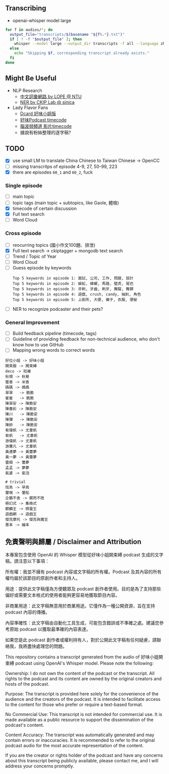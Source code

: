 
## Transcribing
- openai-whisper model large
```bash
for f in audios/*; do
  output_file="transcripts/$(basename "${f%.*}.txt")"
  if [ ! -f "$output_file" ]; then
    whisper --model large --output_dir transcripts -f all --language zh --initial_prompt '嗨 大家好 歡迎來到好味小姐開束縛 我還你原型' --device cuda "$f"
  else
    echo "Skipping $f, corresponding transcript already exists."
  fi
done
```

## Might Be Useful
- NLP Research
  - [中文詞彙網路 by LOPE @ NTU](https://lopentu.github.io/CwnWeb/)
  - [NER by CKIP Lab @ sinica](https://ckip.iis.sinica.edu.tw/project/ner)
- Lady Flavor Fans
  - [Dcard 好味小姐版](https://www.dcard.tw/f/ladyflavor)
  - [好味Podcast timecode](https://docs.google.com/document/d/1OcOFIrW8E7Olt6hkEBPtNTOhgYOEMorK3e8iquSp01Q/edit#heading=h.ci4rwf2rz0jf)
  - [腦波弱頻道 影片timecode](https://docs.google.com/document/d/1I0l976mZZqDftVVj7Xm8sxN0kL3PoY7k8ELVoEgAbEc/edit)
  - 據說有粉絲整理的逐字稿?

## TODO
- [x] use small LM to translate China Chinese to Taiwan Chinese -> OpenCC
- [ ] missing transcritps of episode 4-9, 27, 50-99, 223
- [x] there are episodes `60_1` and `60_2`, fuck

### Single episode
- [ ] main topic
- [ ] topic tags (main topic + subtopics, like Gaole, 體檢)
- [x] timecode of certain discussion
- [x] Full text search
- [ ] Word Cloud

### Cross episode
- [ ] reocurring topics (國小作文100題、排泄)
- [x] Full text search -> ckiptagger + mongodb text search
- [ ] Trend / Topic of Year
- [ ] Word Cloud
- [ ] Guess episode by keywords
  ```
  Top 5 keywords in episode 1: 面試, 公司, 工作, 問題, 設計
  Top 5 keywords in episode 2: 蜈蚣, 蟑螂, 馬路, 壁虎, 尾巴
  Top 5 keywords in episode 3: 牙刷, 牙齒, 刷牙, 舞龍, 舞獅
  Top 5 keywords in episode 4: 遊戲, crush, candy, 抽到, 角色
  Top 5 keywords in episode 5: 上廁所, 大便, 褲子, 衣服, 便秘
  ```
- [ ] NER to recognize podcaster and their pets?

### General Improvement
- [ ] Build feedback pipeline (timecode, tags)
- [ ] Guideline of providing feedback for non-technical audience, who don't know how to use GitHub
- [ ] Mapping wrong words to correct words
```
好位小姐 -> 好味小姐
開束服 -> 開束縛
deco -> 短褲
秋規 -> 秋葵
蜜香 -> 米香
碼碼 -> 媽媽
翠翠   -> 脆脆
崔崔   -> 脆脆
陳翠安 -> 陳脆安
陳春彩 -> 陳脆安
陳川   -> 陳脆安
陳彈   -> 陳脆安
陳帥   -> 陳脆安
宥偉帆 -> 尤葦帆
宥帆   -> 尤葦帆
游偉帆 -> 尤葦帆
游蕙凡 -> 尤葦帆
黃連夢 -> 黃蕾夢
黃一夢 -> 黃蕾夢
雷姆 -> 蕾夢
孟孟 -> 夢夢
氣婆 -> 氣泡

# trivial
找鳥 -> 早鳥
暈喘 -> 暈船
企鵝不舍 -> 鍥而不捨
極幻式 -> 集換式
麒麟王 -> 棋靈王
遊戲網 -> 遊戲王
傑克摩托 -> 傑克與魔豆
惠本 -> 繪本
```

## 免責聲明與歸屬 / Disclaimer and Attribution
本專案包含使用 OpenAI 的 Whisper 模型從好味小姐開束縛 podcast 生成的文字稿。請注意以下事項：

所有權：我並不擁有 podcast 內容或文字稿的所有權。Podcast 及其內容的所有權均屬於該節目的原創作者和主持人。

用途：提供此文字稿僅為方便聽眾及 podcast 創作者使用。目的是為了支持那些偏好或需要文本格式的使用者能夠更容易地獲取節目內容。

非商業用途：此文字稿無意用於商業用途。它僅作為一種公開資源，旨在支持 podcast 內容的傳播。

內容準確性：此文字稿由自動化工具生成，可能包含錯誤或不準確之處。建議您參考原始 podcast 以獲取最準確的內容表達。

如果您是此 podcast 創作者或權利持有人，對於公開此文字稿有任何疑慮，請聯絡我，我將盡快處理您的問題。

This repository contains a transcript generated from the audio of 好味小姐開束縛 podcast using OpenAI's Whisper model. Please note the following:

Ownership: I do not own the content of the podcast or the transcript. All rights to the podcast and its content are owned by the original creators and hosts of the podcast.

Purpose: The transcript is provided here solely for the convenience of the audience and the creators of the podcast. It is intended to facilitate access to the content for those who prefer or require a text-based format.

No Commercial Use: This transcript is not intended for commercial use. It is made available as a public resource to support the dissemination of the podcast's content.

Content Accuracy: The transcript was automatically generated and may contain errors or inaccuracies. It is recommended to refer to the original podcast audio for the most accurate representation of the content.

If you are the creator or rights holder of the podcast and have any concerns about this transcript being publicly available, please contact me, and I will address your concerns promptly.
